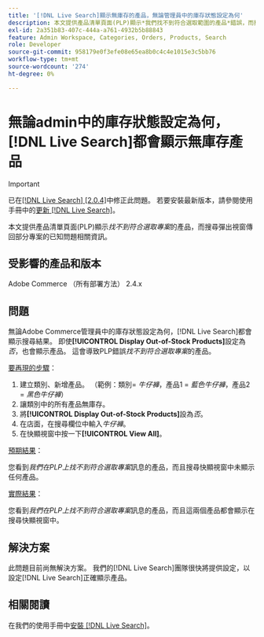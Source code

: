 ```yaml
---
title: '[!DNL Live Search]顯示無庫存的產品，無論管理員中的庫存狀態設定為何'
description: 本文提供產品清單頁面(PLP)顯示*我們找不到符合選取範圍的產品*錯誤，而搜尋彈出視窗傳回部分專案的已知問題相關資訊。
exl-id: 2a351b83-407c-444a-a761-4932b5b88843
feature: Admin Workspace, Categories, Orders, Products, Search
role: Developer
source-git-commit: 958179e0f3efe08e65ea8b0c4c4e1015e3c5bb76
workflow-type: tm+mt
source-wordcount: '274'
ht-degree: 0%

---
```


# 無論admin中的庫存狀態設定為何，[!DNL Live Search]都會顯示無庫存產品

>[!IMPORTANT]
>
>已在[[!DNL Live Search] [2.0.4]](https://experienceleague.adobe.com/docs/commerce-merchant-services/live-search/release-notes.html)中修正此問題。 若要安裝最新版本，請參閱使用手冊中的[更新 [!DNL Live Search]](https://experienceleague.adobe.com/docs/commerce-merchant-services/live-search/onboard/install.html#update)。

本文提供產品清單頁面(PLP)顯示&#x200B;*找不到符合選取專案*&#x200B;的產品，而搜尋彈出視窗傳回部分專案的已知問題相關資訊。

## 受影響的產品和版本

Adobe Commerce （所有部署方法） 2.4.x

## 問題

無論Adobe Commerce管理員中的庫存狀態設定為何，[!DNL Live Search]都會顯示搜尋結果。 即使&#x200B;**[!UICONTROL Display Out-of-Stock Products]**&#x200B;設定為&#x200B;*否*，也會顯示產品。 這會導致PLP錯誤&#x200B;*找不到符合選取專案*&#x200B;的產品。

<u>要再現的步驟</u>：

1. 建立類別、新增產品。 （範例：類別= _牛仔褲_，產品1 = _藍色牛仔褲_，產品2 = _黑色牛仔褲_）
1. 讓類別中的所有產品無庫存。
1. 將&#x200B;**[!UICONTROL Display Out-of-Stock Products]**&#x200B;設為&#x200B;*否*。
1. 在店面，在搜尋欄位中輸入&#x200B;*牛仔褲*。
1. 在快顯視窗中按一下&#x200B;**[!UICONTROL View All]**。

<u>預期結果</u>：

您看到&#x200B;*我們在PLP上找不到符合選取專案*&#x200B;訊息的產品，而且搜尋快顯視窗中未顯示任何產品。

<u>實際結果</u>：

您看到&#x200B;*我們在PLP上找不到符合選取專案*&#x200B;訊息的產品，而且這兩個產品都會顯示在搜尋快顯視窗中。

## 解決方案

此問題目前尚無解決方案。 我們的[!DNL Live Search]團隊很快將提供設定，以設定[!DNL Live Search]正確顯示產品。

## 相關閱讀

在我們的使用手冊中[安裝 [!DNL Live Search]](https://docs.magento.com/user-guide/live-search/install.html)。
